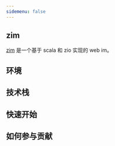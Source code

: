 ```yaml
---
sidemenu: false
---
```


## zim


[zim]((https://github.com/bitlap/zim)) 是一个基于 scala 和 zio 实现的 web im。


## 环境


## 技术栈


## 快速开始


## 如何参与贡献


